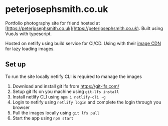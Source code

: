 # peterjosephsmith.co.uk

Portfolio photography site for friend hosted at [https://peterjosephsmith.co.uk](https://peterjosephsmith.co.uk). Built using VueJs with typescript.

Hosted on netlify using build service for CI/CD. Using with their [image CDN](https://docs.netlify.com/image-cdn/overview/) for lazy loading images.

## Set up

To run the site locally netlify CLI is required to manage the images

1. Download and install git lfs from https://git-lfs.com/
1. Setup git lfs on you machine using `git-lfs install`
1. Install netlify CLI using `npm i netlify-cli -g`
1. Login to netlify using `netlify login` and complete the login through you browser
1. Pull the images locally using `git lfs pull`
1. Start the app using `npm start`
 